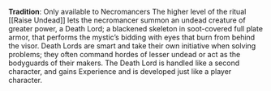 **Tradition**: Only available to Necromancers 
The higher level of the ritual [[Raise Undead]] lets the necromancer summon an undead creature of greater power, a Death Lord; a blackened skeleton in soot-covered full plate armor, that performs the mystic’s bidding with eyes that burn from behind the visor. Death Lords are smart and take their own initiative when solving problems; they often command hordes of lesser undead or act as the bodyguards of their makers. The Death Lord is handled like a second character, and gains Experience and is developed just like a player character.